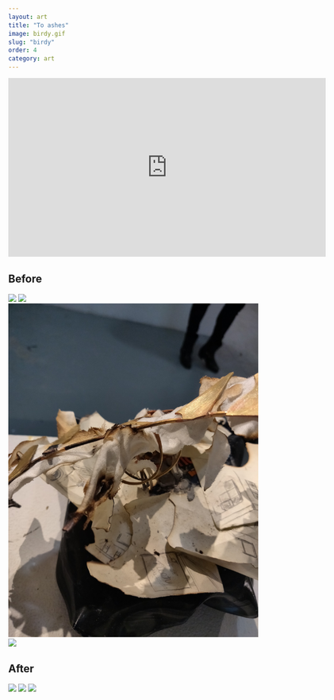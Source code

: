 ```yaml
---
layout: art
title: "To ashes"
image: birdy.gif
slug: "birdy"
order: 4
category: art
---
```


<iframe src="https://player.vimeo.com/video/383399121" width="640" height="360" frameborder="0" allow="autoplay; fullscreen" allowfullscreen></iframe>

## Before
![](/assets/img/birdy/flying.jpg)
![](/assets/img/birdy/finger.jpg)
![](/assets/img/birdy/front.jpg)
![](/assets/img/birdy/top.jpg)

## After
![](/assets/img/birdy/burned-front.jpg)
![](/assets/img/birdy/burned-sid.jpg)
![](/assets/img/birdy/burned-top.jpg)

